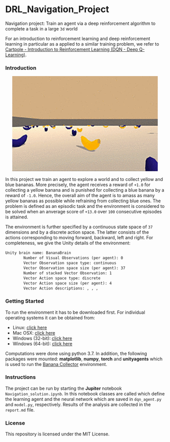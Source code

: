 # DRL_Navigation_Project
Navigation project: Train an agent via a deep reinforcement algorithm to complete a task in a large `3d` world

For an introduction to reinforcement learning and deep reinforcement learning in particular as a applied to a similar training problem, we refer to [Cartpole - Introduction to Reinforcement Learning (DQN - Deep Q-Learning)](https://towardsdatascience.com/cartpole-introduction-to-reinforcement-learning-ed0eb5b58288).

### Introduction

<p align="center">
  <img width="460" height="300" src="banana world.gif">
</p>

In this project we train an agent to explore a world and to collect yellow and blue bananas. More precisely, the agent receives a reward of `+1.0` for collecting a yellow banana and is punished for collecting a blue banana by a reward of `-1.0`. Hence, the overall aim of the agent is to amass as many yellow bananas as possible while refraining from collecting blue ones. The problem is defined as an episodic task and the environment is considered to be solved when an anverage score of `+13.0` over `100` consecutive episodes is attained.

The environment is further specified by a continuous state space of `37` dimensions and by a discrete action space. The latter consists of the actions corresponding to moving forward, backward, left and right. For completeness, we give the Unity details of the environment:

```
Unity brain name: BananaBrain
        Number of Visual Observations (per agent): 0
        Vector Observation space type: continuous
        Vector Observation space size (per agent): 37
        Number of stacked Vector Observation: 1
        Vector Action space type: discrete
        Vector Action space size (per agent): 4
        Vector Action descriptions: , , , 
```
### Getting Started

To run the environment it has to be downloaded first. For individual operating systems it can be obtained from:
* Linux: [click here](https://s3-us-west-1.amazonaws.com/udacity-drlnd/P1/Banana/Banana_Linux.zip)
* Mac OSX: [click here](https://s3-us-west-1.amazonaws.com/udacity-drlnd/P1/Banana/Banana.app.zip)
* Windows (32-bit): [click here](https://s3-us-west-1.amazonaws.com/udacity-drlnd/P1/Banana/Banana_Windows_x86.zip)
* Windows (64-bit): [click here](https://s3-us-west-1.amazonaws.com/udacity-drlnd/P1/Banana/Banana_Windows_x86_64.zip)

Computations were done using python 3.7. In addition, the following packages were mounted: **matplotlib**, **numpy**, **torch** and **unityagents** which is used to run the [Banana Collector](https://github.com/Unity-Technologies/ml-agents/blob/master/docs/Learning-Environment-Examples.md#banana-collector) environment.

### Instructions

The project can be run by starting the **Jupiter** notebook `Navigation_solution.ipynb`. In this notebook classes are called which define the learning agent and the neural network which are saved in `dqn_agent.py` and `model.py`, respectively. Results of the analysis are collected in the `report.md` file.

### License
This repository is licensed under the MIT License.
